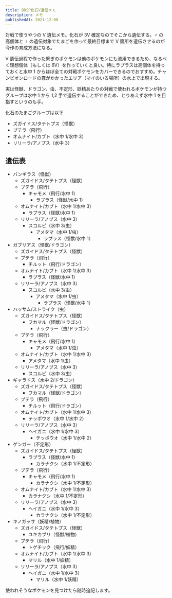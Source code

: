 ```yaml
---
title: BDSP化石V遺伝メモ
description: メモ
publishedAt: 2021-12-08
---
```


対戦で使うやつの V 遺伝メモ。化石が 3V 確定なのでそこから遺伝する。♂ の高個体と ♀ の遺伝対象でたまごを作って最終目標まで V 箇所を遺伝させるのが今作の育成方法になる。

V 遺伝過程で作った繋ぎのポケモンは他のポケモンにも流用できるため、なるべく理想個体（もしくは 6V）を作っていくと良い。特にラプラスは高個体を持っておくと水中 1 からほぼ全ての対戦ポケモンをカバーできるのでおすすめ。チャンピオンロードの霧がかかったエリア（マイのいる場所）の水上で出現する。

実は怪獣、ドラゴン、虫、不定形、妖精あたりの対戦で使われるポケモンが持つグループは水中 1 から 1,2 手で遺伝することができため、とりあえず水中 1 を目指すというのも手。

化石のたまごグループは以下

- ズガイドス/タテトプス（怪獣）
- プテラ（飛行）
- オムナイト/カブト（水中 1/水中 3）
- リリーラ/アノプス（水中 3）

## 遺伝表

- バンギラス（怪獣）
  - ズガイドス/タテトプス（怪獣）
  - プテラ（飛行）
    - キャモメ（飛行/水中 1）
      - ラプラス（怪獣/水中 1）
  - オムナイト/カブト（水中 1/水中 3）
    - ラプラス（怪獣/水中 1）
  - リリーラ/アノプス（水中 3）
    - スコルピ（水中 3/虫）
      - アメタマ（水中 1/虫）
        - ラプラス（怪獣/水中 1）
- ガブリアス（怪獣/ドラゴン）
  - ズガイドス/タテトプス（怪獣）
  - プテラ（飛行）
    - チルット（飛行/ドラゴン）
  - オムナイト/カブト（水中 1/水中 3）
    - ラプラス（怪獣/水中 1）
  - リリーラ/アノプス（水中 3）
    - スコルピ（水中 3/虫）
      - アメタマ（水中 1/虫）
        - ラプラス（怪獣/水中 1）
- ハッサム/ストライク（虫）
  - ズガイドス/タテトプス（怪獣）
    - フカマル（怪獣/ドラゴン）
      - ナックラー（虫/ドラゴン）
  - プテラ（飛行）
    - キャモメ（飛行/水中 1）
      - アメタマ（水中 1/虫）
  - オムナイト/カブト（水中 1/水中 3）
    - アメタマ（水中 1/虫）
  - リリーラ/アノプス（水中 3）
    - スコルピ（水中 3/虫）
- ギャラドス（水中 2/ドラゴン）
  - ズガイドス/タテトプス（怪獣）
    - フカマル（怪獣/ドラゴン）
  - プテラ（飛行）
    - チルット（飛行/ドラゴン）
  - オムナイト/カブト（水中 1/水中 3）
    - テッポウオ（水中 1/水中 2）
  - リリーラ/アノプス（水中 3）
    - ヘイガニ（水中 1/水中 3）
      - テッポウオ（水中 1/水中 2）
- ゲンガー（不定形）
  - ズガイドス/タテトプス（怪獣）
    - ラプラス（怪獣/水中 1）
      - カラナクシ（水中 1/不定形）
  - プテラ（飛行）
    - キャモメ（飛行/水中 1）
      - カラナクシ（水中 1/不定形）
  - オムナイト/カブト（水中 1/水中 3）
    - カラナクシ（水中 1/不定形）
  - リリーラ/アノプス（水中 3）
    - ヘイガニ（水中 1/水中 3）
      - カラナクシ（水中 1/不定形）
- キノガッサ（妖精/植物）
  - ズガイドス/タテトプス（怪獣）
    - ユキカブリ（怪獣/植物）
  - プテラ（飛行）
    - トゲチック（飛行/妖精）
  - オムナイト/カブト（水中 1/水中 3）
    - マリル（水中 1/妖精）
  - リリーラ/アノプス（水中 3）
    - ヘイガニ（水中 1/水中 3）
      - マリル（水中 1/妖精）

使われそうなポケモンを見つけたら随時追記します。
